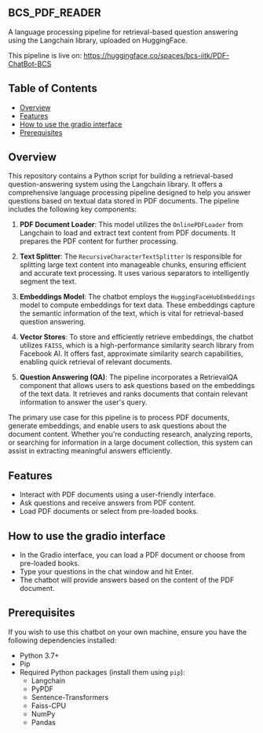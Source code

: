 ## BCS_PDF_READER
A language processing pipeline for retrieval-based question answering using the Langchain library, uploaded on HuggingFace.

This pipeline is live on: https://huggingface.co/spaces/bcs-iitk/PDF-ChatBot-BCS

## Table of Contents 

- [Overview](#overview)
- [Features](#features)
- [How to use the gradio interface](#howtousethegradiointerface)
- [Prerequisites](#prerequisites)

## Overview

This repository contains a Python script for building a retrieval-based question-answering system using the Langchain library. It offers a comprehensive language processing pipeline designed to help you answer questions based on textual data stored in PDF documents. The pipeline includes the following key components:

1. **PDF Document Loader**: This model utilizes the `OnlinePDFLoader` from Langchain to load and extract text content from PDF documents. It prepares the PDF content for further processing.

2. **Text Splitter**: The `RecursiveCharacterTextSplitter` is responsible for splitting large text content into manageable chunks, ensuring efficient and accurate text processing. It uses various separators to intelligently segment the text.

3. **Embeddings Model**: The chatbot employs the `HuggingFaceHubEmbeddings` model to compute embeddings for text data. These embeddings capture the semantic information of the text, which is vital for retrieval-based question answering.

4. **Vector Stores**: To store and efficiently retrieve embeddings, the chatbot utilizes `FAISS`, which is a high-performance similarity search library from Facebook AI. It offers fast, approximate similarity search capabilities, enabling quick retrieval of relevant documents.

5. **Question Answering (QA)**: The pipeline incorporates a RetrievalQA component that allows users to ask questions based on the embeddings of the text data. It retrieves and ranks documents that contain relevant information to answer the user's query.

The primary use case for this pipeline is to process PDF documents, generate embeddings, and enable users to ask questions about the document content. Whether you're conducting research, analyzing reports, or searching for information in a large document collection, this system can assist in extracting meaningful answers efficiently.

## Features
- Interact with PDF documents using a user-friendly interface.
- Ask questions and receive answers from PDF content.
- Load PDF documents or select from pre-loaded books.

## How to use the gradio interface
- In the Gradio interface, you can load a PDF document or choose from pre-loaded books. 
- Type your questions in the chat window and hit Enter.
- The chatbot will provide answers based on the content of the PDF document.
  
## Prerequisites

If you wish to use this chatbot on your own machine, ensure you have the following dependencies installed:

- Python 3.7+
- Pip
- Required Python packages (install them using `pip`):
  - Langchain
  - PyPDF
  - Sentence-Transformers
  - Faiss-CPU
  - NumPy
  - Pandas
